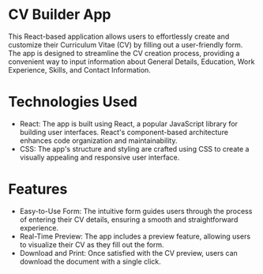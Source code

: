 # CV Builder App

  This React-based application allows users to effortlessly create and customize their Curriculum Vitae (CV) by filling out a user-friendly form. The app is designed to streamline the CV creation process, providing a convenient way to input information about General Details, Education, Work Experience, Skills, and Contact Information.

# Technologies Used
- React: The app is built using React, a popular JavaScript library for building user interfaces. React's component-based architecture enhances code organization and maintainability.
- CSS: The app's structure and styling are crafted using CSS to create a visually appealing and responsive user interface.

# Features
- Easy-to-Use Form: The intuitive form guides users through the process of entering their CV details, ensuring a smooth and straightforward experience.
- Real-Time Preview: The app includes a preview feature, allowing users to visualize their CV as they fill out the form.
- Download and Print: Once satisfied with the CV preview, users can download the document with a single click.
